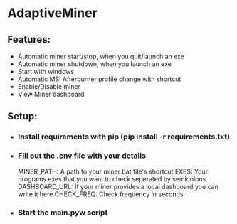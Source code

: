 # AdaptiveMiner

## Features:
- Automatic miner start/stop, when you quit/launch an exe
- Automatic miner shutdown, when you launch an exe
- Start with windows
- Automatic MSI Afterburner profile change with shortcut
- Enable/Disable miner 
- View Miner dashboard

## Setup:
-	### Install requirements with pip (pip install -r requirements.txt)
-	### Fill out the .env file with your details
	MINER_PATH: A path to your miner bat file's shortcut
	EXES: Your programs exes that you want to check seperated by semicolons
	DASHBOARD_URL: If your miner provides a local dashboard you can write it here
	CHECK_FREQ: Check frequency in seconds  
-	### Start the main.pyw script
